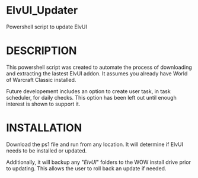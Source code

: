 # ElvUI_Updater
Powershell script to update ElvUI

# DESCRIPTION

This powershell script was created to automate the process of downloading and extracting the lastest ElvUI addon.
It assumes you already have World of Warcraft Classic installed.

Future developement includes an option to create user task, in task scheduler, for daily checks.
This option has been left out until enough interest is shown to support it.

# INSTALLATION

Download the ps1 file and run from any location.
It will determine if ElvUI needs to be installed or updated.

Additionally, it will backup any "*ElvUI*" folders to the WOW install drive prior to updating.
This allows the user to roll back an update if needed.
